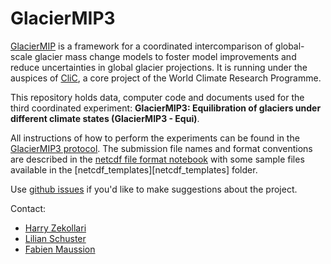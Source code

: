 # GlacierMIP3

[GlacierMIP](https://www.climate-cryosphere.org/mips/glaciermip/about-glaciermip) is a framework for a coordinated intercomparison of global-scale glacier mass change models to foster model improvements and reduce uncertainties in global glacier projections. It is running under the auspices of [CliC](https://www.climate-cryosphere.org/), a core project of the World Climate Research Programme.

This repository holds data, computer code and documents used for the third coordinated experiment: **GlacierMIP3: Equilibration of glaciers under different climate states (GlacierMIP3 - Equi)**.

All instructions of how to perform the experiments can be found in the [GlacierMIP3 protocol](GlacierMIP3_protocol.md). The submission file names and format conventions are described in the [netcdf file format notebook](netcdf_templates/netcdf_file_format.ipynb) with some sample files available in the [netcdf_templates][netcdf_templates] folder. 

Use [github issues](https://github.com/GlacierMIP/GlacierMIP3/issues) if you'd like to make suggestions about the project.

Contact:
- [Harry Zekollari](https://www.tudelft.nl/citg/over-faculteit/afdelingen/geoscience-remote-sensing/staff/researchers/dr-h-harry-zekollari)
- [Lilian Schuster](https://www.uibk.ac.at/acinn/people/lilian-schuster.html.en)
- [Fabien Maussion](https://fabienmaussion.info)
